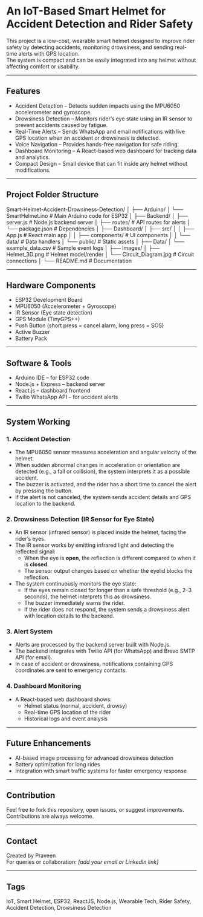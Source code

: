 # An IoT-Based Smart Helmet for Accident Detection and Rider Safety

This project is a low-cost, wearable smart helmet designed to improve rider safety by detecting accidents, monitoring drowsiness, and sending real-time alerts with GPS location.  
The system is compact and can be easily integrated into any helmet without affecting comfort or usability.

---

## Features
- Accident Detection – Detects sudden impacts using the MPU6050 accelerometer and gyroscope.  
- Drowsiness Detection – Monitors rider’s eye state using an IR sensor to prevent accidents caused by fatigue.  
- Real-Time Alerts – Sends WhatsApp and email notifications with live GPS location when an accident or drowsiness is detected.  
- Voice Navigation – Provides hands-free navigation for safe riding.  
- Dashboard Monitoring – A React-based web dashboard for tracking data and analytics.  
- Compact Design – Small device that can fit inside any helmet without modifications.  

---

## Project Folder Structure

Smart-Helmet-Accident-Drowsiness-Detection/
│
├── Arduino/
│   └── SmartHelmet.ino          # Main Arduino code for ESP32
│
├── Backend/
│   ├── server.js                # Node.js backend server
│   ├── routes/                  # API routes for alerts
│   └── package.json             # Dependencies
│
├── Dashboard/
│   ├── src/
│   │   ├── App.js               # React main app
│   │   ├── components/          # UI components
│   │   └── data/                # Data handlers
│   └── public/                  # Static assets
│
├── Data/
│   └── example_data.csv         # Sample event logs
│
├── Images/
│   ├── Helmet_3D.png            # Helmet model/render
│   └── Circuit_Diagram.jpg      # Circuit connections
│
└── README.md                    # Documentation

---

## Hardware Components
- ESP32 Development Board  
- MPU6050 (Accelerometer + Gyroscope)  
- IR Sensor (Eye state detection)  
- GPS Module (TinyGPS++)  
- Push Button (short press = cancel alarm, long press = SOS)  
- Active Buzzer  
- Battery Pack  

---

## Software & Tools
- Arduino IDE – for ESP32 code  
- Node.js + Express – backend server  
- React.js – dashboard frontend  
- Twilio WhatsApp API – for accident alerts  
---

## System Working

### 1. Accident Detection
- The MPU6050 sensor measures acceleration and angular velocity of the helmet.  
- When sudden abnormal changes in acceleration or orientation are detected (e.g., a fall or collision), the system interprets it as a possible accident.  
- The buzzer is activated, and the rider has a short time to cancel the alert by pressing the button.  
- If the alert is not canceled, the system sends accident details and GPS location to the backend.

### 2. Drowsiness Detection (IR Sensor for Eye State)
- An IR sensor (infrared sensor) is placed inside the helmet, facing the rider’s eyes.  
- The IR sensor works by emitting infrared light and detecting the reflected signal:  
  - When the eye is **open**, the reflection is different compared to when it is **closed**.  
  - The sensor output changes based on whether the eyelid blocks the reflection.  
- The system continuously monitors the eye state:  
  - If the eyes remain closed for longer than a safe threshold (e.g., 2–3 seconds), the helmet interprets this as drowsiness.  
  - The buzzer immediately warns the rider.  
  - If the rider does not respond, the system sends a drowsiness alert with location details to the backend.  

### 3. Alert System
- Alerts are processed by the backend server built with Node.js.  
- The backend integrates with Twilio API (for WhatsApp) and Brevo SMTP API (for email).  
- In case of accident or drowsiness, notifications containing GPS coordinates are sent to emergency contacts.  

### 4. Dashboard Monitoring
- A React-based web dashboard shows:  
  - Helmet status (normal, accident, drowsy)  
  - Real-time GPS location of the rider  
  - Historical logs and event analysis  

---

## Future Enhancements
- AI-based image processing for advanced drowsiness detection  
- Battery optimization for long rides  
- Integration with smart traffic systems for faster emergency response  

---

## Contribution
Feel free to fork this repository, open issues, or suggest improvements. Contributions are always welcome.  

---

## Contact
Created by Praveen  
For queries or collaboration: *[add your email or LinkedIn link]*  

---

## Tags
IoT, Smart Helmet, ESP32, ReactJS, Node.js, Wearable Tech, Rider Safety, Accident Detection, Drowsiness Detection
